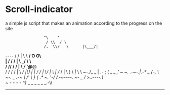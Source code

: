# Scroll-indicator

a simple js script that makes an animation according to the progress on the site


                     ^\    ^                  
                      / \\  / \                 
                     /.  \\/   \      |\___/|   
  *----*           / / |  \\    \  __/  O  O\   
  |   /          /  /  |   \\    \_\/  \     \     
 / /\/         /   /   |    \\   _\/    '@___@      
/  /         /    /    |     \\ _\/       |U
|  |       /     /     |      \\\/        |
\  |     /_     /      |       \\  )   \ _|_
\   \       ~-./_ _    |    .- ; (  \_ _ _,\'
~    ~.           .-~-.|.-*      _        {-,
 \      ~-. _ .-~                 \      /\'
  \                   }            {   .*
   ~.                 '-/        /.-~----.
     ~- _             /        >..----.\\\
         ~ - - - - ^}_ _ _ _ _ _ _.-\\\


------------------------------------------------------------------------------------------------------------------------------------------------------------
